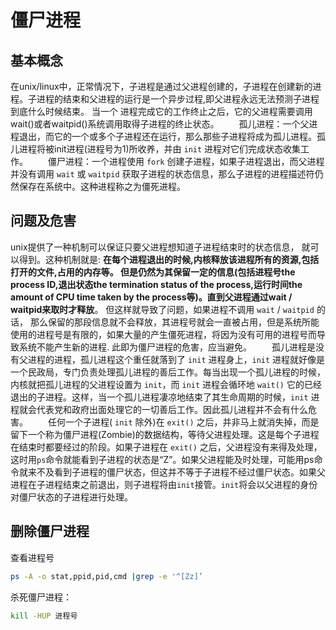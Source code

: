 # 僵尸进程
## 基本概念
在unix/linux中，正常情况下，子进程是通过父进程创建的，子进程在创建新的进程。子进程的结束和父进程的运行是一个异步过程,即父进程永远无法预测子进程 到底什么时候结束。 当一个 进程完成它的工作终止之后，它的父进程需要调用wait()或者waitpid()系统调用取得子进程的终止状态。
　　孤儿进程：一个父进程退出，而它的一个或多个子进程还在运行，那么那些子进程将成为孤儿进程。孤儿进程将被init进程(进程号为1)所收养，并由 `init` 进程对它们完成状态收集工作。
　　僵尸进程：一个进程使用 `fork` 创建子进程，如果子进程退出，而父进程并没有调用 `wait` 或 `waitpid` 获取子进程的状态信息，那么子进程的进程描述符仍然保存在系统中。这种进程称之为僵死进程。

## 问题及危害
unix提供了一种机制可以保证只要父进程想知道子进程结束时的状态信息， 就可以得到。这种机制就是: **在每个进程退出的时候,内核释放该进程所有的资源,包括打开的文件,占用的内存等。 但是仍然为其保留一定的信息(包括进程号the process ID,退出状态the termination status of the process,运行时间the amount of CPU time taken by the process等)。直到父进程通过wait / waitpid来取时才释放**。 但这样就导致了问题，如果进程不调用 `wait` / `waitpid` 的话， 那么保留的那段信息就不会释放，其进程号就会一直被占用，但是系统所能使用的进程号是有限的，如果大量的产生僵死进程，将因为没有可用的进程号而导致系统不能产生新的进程. 此即为僵尸进程的危害，应当避免。
　　孤儿进程是没有父进程的进程，孤儿进程这个重任就落到了 `init` 进程身上，`init` 进程就好像是一个民政局，专门负责处理孤儿进程的善后工作。每当出现一个孤儿进程的时候，内核就把孤儿进程的父进程设置为 `init`，而 `init` 进程会循环地 `wait()` 它的已经退出的子进程。这样，当一个孤儿进程凄凉地结束了其生命周期的时候，`init` 进程就会代表党和政府出面处理它的一切善后工作。因此孤儿进程并不会有什么危害。
　　任何一个子进程( `init` 除外)在 `exit()` 之后，并非马上就消失掉，而是留下一个称为僵尸进程(Zombie)的数据结构，等待父进程处理。这是每个子进程在结束时都要经过的阶段。如果子进程在 `exit()` 之后，父进程没有来得及处理，这时用`ps`命令就能看到子进程的状态是“Z”。如果父进程能及时处理，可能用ps命令就来不及看到子进程的僵尸状态，但这并不等于子进程不经过僵尸状态。如果父进程在子进程结束之前退出，则子进程将由`init`接管。`init`将会以父进程的身份对僵尸状态的子进程进行处理。


## 删除僵尸进程
查看进程号
```bash
ps -A -o stat,ppid,pid,cmd |grep -e '^[Zz]’
```

杀死僵尸进程：
```bash
kill -HUP 进程号
```

